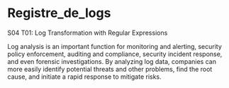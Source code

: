 # Registre_de_logs


S04 T01: Log Transformation with Regular Expressions


Log analysis is an important function for monitoring and alerting, security policy enforcement, auditing and compliance, security incident response, and even forensic investigations. By analyzing log data, companies can more easily identify potential threats and other problems, find the root cause, and initiate a rapid response to mitigate risks.
